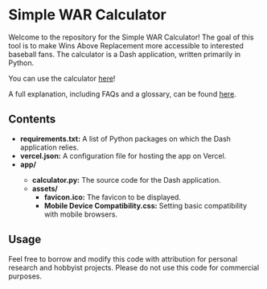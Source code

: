 # Simple WAR Calculator

Welcome to the repository for the Simple WAR Calculator! The goal of this tool is to make Wins Above Replacement more accessible to interested baseball fans. The calculator is a Dash application, written primarily in Python.

You can use the calculator <a href="https://simplewar.lewispoll.is/">here</a>!

A full explanation, including FAQs and a glossary, can be found <a href="https://www.thelewsletter.lewispoll.is/p/reintroducing-the-simple-war-calculator">here</a>.


## Contents

<ul>
 <li><b>requirements.txt:</b> A list of Python packages on which the Dash application relies.</li>
 <li><b>vercel.json:</b> A configuration file for hosting the app on Vercel.</li>
 <li><b>app/</b></li>
 <ul>
  <li><b>calculator.py:</b> The source code for the Dash application.</li>
  <li><b>assets/</b>
  <ul>
   <li><b>favicon.ico:</b> The favicon to be displayed.</li>
   <li><b>Mobile Device Compatibility.css:</b> Setting basic compatibility with mobile browsers.</li>
  </ul> 
 </ul>
</ul>


## Usage

Feel free to borrow and modify this code with attribution for personal research and hobbyist projects. Please do not use this code for commercial purposes.
